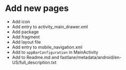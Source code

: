 # Add new pages

* Add icon
* Add entry to activity_main_drawer.xml
* Add package
* Add fragment
* Add layout file
* Add entry to mobile_navigation.xml
* Add to `appBarConfiguration` in MainActivity
* Add to Readme.md and fastlane/metadata/android/en-US/full_description.txt
